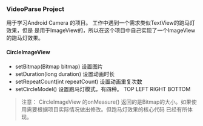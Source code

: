 ### VideoParse Project

用于学习Android Camera 的项目。 工作中遇到一个需求类似TextView的跑马灯效果，但是
是用于ImageView的，所以在这个项目中自己实现了一个ImageView的跑马灯效果。

#### CircleImageView

- setBitmap(Bitmap bitmap)          设置图片
- setDuration(long duration)        设置动画时长
- setRepeatCount(int repeatCount)   设置动画重复次数
- setCircleModel()  设置跑马灯模式，有四种。 TOP LEFT RIGHT BOTTOM

> 注意： CircleImageView 的onMeasure() 返回的是Bitmap的大小。如果使用需要根据项目实际情况做出修改。但跑马灯效果的核心代码
已经有所体现。